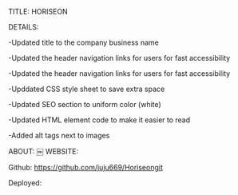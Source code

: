 TITLE: HORISEON

DETAILS:

-Updated title to the company business name

-Updated the header navigation links for users for fast accessibility

-Updated the header navigation links for users for fast accessibility

-Upddated CSS style sheet to save extra space

-Updated SEO section to uniform color (white)

-Updated HTML element code to make it easier to read

-Added alt tags next to images

ABOUT:
￼
WEBSITE:

Github: https://github.com/juju669/Horiseongit

Deployed:
